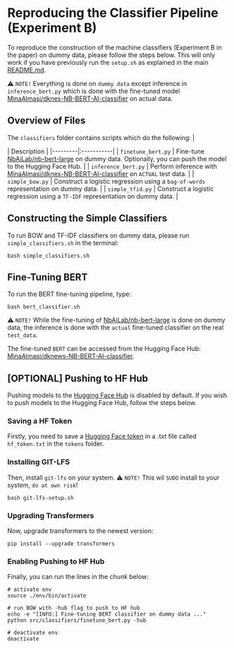 # Reproducing the Classifier Pipeline (Experiment B)
To reproduce the construction of the machine classifiers (Experiment B in the paper) on dummy data, please follow the steps below. This will only work if you have previously run the `setup.sh` as explained in the main [README.md](https://github.com/drasbaek/finetuning-gpt3-danish-news#setup).

⚠️ `NOTE!`  Everything is done on `dummy data` except inference in `inference_bert.py` which is done with the fine-tuned model [MinaAlmasi/dknes-NB-BERT-AI-classifier](https://huggingface.co/MinaAlmasi/dknews-NB-BERT-AI-classifier) on actual data.

## Overview of Files 
The `classifiers` folder contains scripts which do the following:
| <div style="width:120px"></div>| Description |
|---------|:-----------|
| `finetune_bert.py`  | Fine-tune [NbAiLab/nb-bert-large](https://huggingface.co/NbAiLab/nb-bert-large) on dummy data. Optionally, you can push the model to the Hugging Face Hub.              |
| `inference_bert.py`  | Perform inference with [MinaAlmasi/dknes-NB-BERT-AI-classifier](https://huggingface.co/MinaAlmasi/dknews-NB-BERT-AI-classifier) on `ACTUAL` test data.              |
| `simple_bow.py`  | Construct a logistic regression using a `bag-of-words` representation on dummy data.               |
| `simple_tfid.py`  | Construct a logistic regression using a `TF-IDF` representation on dummy data.        |


## Constructing the Simple Classifiers 
To run BOW and TF-IDF classifiers on dummy data, please run `simple_classifiers.sh` in the terminal:
```
bash simple_classifiers.sh
```

## Fine-Tuning BERT
To run the BERT fine-tuning pipeline, type: 
```
bash bert_classifier.sh
```
⚠️ `NOTE!` While the fine-tuning of [NbAiLab/nb-bert-large](https://huggingface.co/NbAiLab/nb-bert-large) is done on dummy data, the inference is done with the `actual` fine-tuned classifier on the real `test_data`.

The fine-tuned `BERT` can be accessed from the Hugging Face Hub: [MinaAlmasi/dknews-NB-BERT-AI-classifier](https://huggingface.co/MinaAlmasi/dknews-NB-BERT-AI-classifier).


## [OPTIONAL] Pushing to HF Hub
Pushing models to the [Hugging Face Hub](https://huggingface.co/models) is disabled by default. If you wish to push models to the Hugging Face Hub, follow the steps below. 

### Saving a HF Token
Firstly, you need to save a [Hugging Face token](https://huggingface.co/docs/hub/security-tokens) in a .txt file called ```hf_token.txt``` in the `tokens` folder.

### Installing GIT-LFS
Then, install `git-lfs` on your system. ⚠️ `NOTE!` This wil `SUDO` install to your system, `do at own risk`!
```
bash git-lfs-setup.sh
```

### Upgrading Transformers 
Now, upgrade transformers to the newest version:
```
pip install --upgrade transformers
```

### Enabling Pushing to HF Hub
Finally, you can run the lines in the chunk below:

```
# activate env
source ./env/bin/activate

# run BOW with -hub flag to push to HF hub
echo -e "[INFO:] Fine-tuning BERT classifier on dummy data ..."
python src/classifiers/finetune_bert.py -hub

# deactivate env
deactivate 
```
